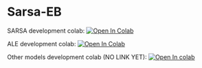 # Sarsa-EB
 
SARSA development colab: <a href="https://colab.research.google.com/drive/1lAd7wfX4nqvz_2pHlilDo3AOZfx5Uga6#scrollTo=WMeWJRRueo1t" target="_parent"><img src="https://colab.research.google.com/assets/colab-badge.svg" alt="Open In Colab"/></a>

ALE development colab: <a href="https://colab.research.google.com/github/Tinynja/Sarsa-phi-EB/blob/main/notebooks/ALE_Framework_Tests.ipynb" target="_parent"><img src="https://colab.research.google.com/assets/colab-badge.svg" alt="Open In Colab"/></a>

Other models development colab (NO LINK YET): <a href="" target="_parent"><img src="https://colab.research.google.com/assets/colab-badge.svg" alt="Open In colab"/></a>
